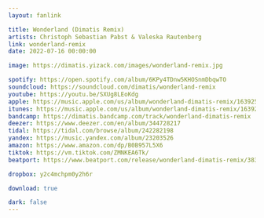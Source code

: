 ```yaml
---
layout: fanlink

title: Wonderland (Dimatis Remix)
artists: Christoph Sebastian Pabst & Valeska Rautenberg
link: wonderland-remix
date: 2022-07-16 00:00:00

image: https://dimatis.yizack.com/images/wonderland-remix.jpg

spotify: https://open.spotify.com/album/6KPy4TDnw5KHOSnmDbqwTO
soundcloud: https://soundcloud.com/dimatis/wonderland-remix
youtube: https://youtu.be/SXUg8LEoKdg
apple: https://music.apple.com/us/album/wonderland-dimatis-remix/1639259678?app=music&ls=1
itunes: https://music.apple.com/us/album/wonderland-dimatis-remix/1639259678?app=itunes&ls=1
bandcamp: https://dimatis.bandcamp.com/track/wonderland-dimatis-remix
deezer: https://www.deezer.com/en/album/344728217
tidal: https://tidal.com/browse/album/242282198
yandex: https://music.yandex.com/album/23203526
amazon: https://www.amazon.com/dp/B0B957L5X6
tiktok: https://vm.tiktok.com/ZMNKEA6Tk/
beatport: https://www.beatport.com/release/wonderland-dimatis-remix/3836982

dropbox: y2c4mchpm0y2h6r

download: true

dark: false
---
```

